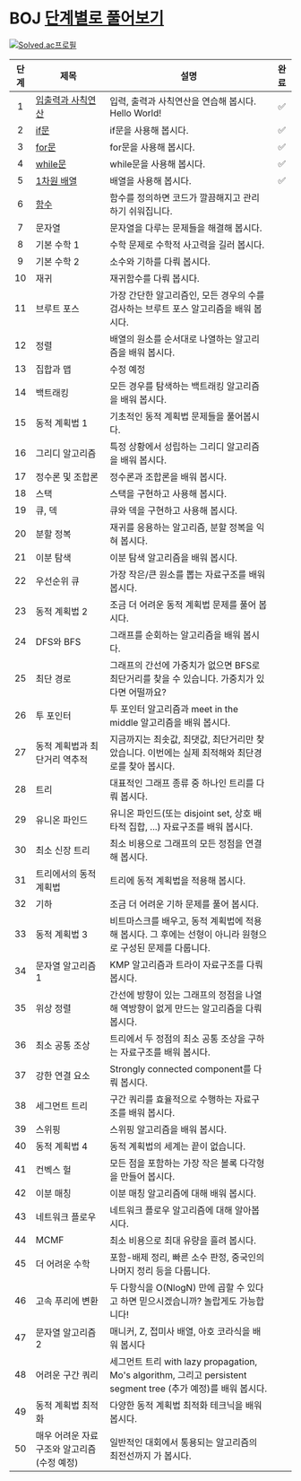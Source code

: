 # BOJ [단계별로 풀어보기](https://www.acmicpc.net/step)
[![Solved.ac프로필](http://mazassumnida.wtf/api/mini/generate_badge?boj=mudosaa)](https://solved.ac/mudosaa)

|단계|제목|설명|완료|
|:--:|----|---|:--:|
|1|[입출력과 사칙연산](https://www.acmicpc.net/step/1)|입력, 출력과 사칙연산을 연습해 봅시다. Hello World!|✅
|2|[if문](https://www.acmicpc.net/step/4)|if문을 사용해 봅시다.|✅
|3|[for문](https://www.acmicpc.net/step/3)|for문을 사용해 봅시다.|✅
|4|[while문](https://www.acmicpc.net/step/2)|while문을 사용해 봅시다.|✅
|5|[1차원 배열](https://www.acmicpc.net/step/6)|	배열을 사용해 봅시다.|✅
|6|[함수](https://www.acmicpc.net/step/5)|	함수를 정의하면 코드가 깔끔해지고 관리하기 쉬워집니다.|
|7|문자열|	문자열을 다루는 문제들을 해결해 봅시다.|
|8|기본 수학 1	|수학 문제로 수학적 사고력을 길러 봅시다.|
|9|기본 수학 2	|소수와 기하를 다뤄 봅시다.|
|10|재귀|	재귀함수를 다뤄 봅시다.|
|11|브루트 포스|	가장 간단한 알고리즘인, 모든 경우의 수를 검사하는 브루트 포스 알고리즘을 배워 봅시다.|
|12|정렬	|배열의 원소를 순서대로 나열하는 알고리즘을 배워 봅시다.|
|13|집합과 맵	|수정 예정|
|14|백트래킹	|모든 경우를 탐색하는 백트래킹 알고리즘을 배워 봅시다.|
|15|동적 계획법 1	|기초적인 동적 계획법 문제들을 풀어봅시다.|
|16|그리디 알고리즘|	특정 상황에서 성립하는 그리디 알고리즘을 배워 봅시다.|
|17|정수론 및 조합론|	정수론과 조합론을 배워 봅시다.|
|18|스택|	스택을 구현하고 사용해 봅시다.|
|19|큐, 덱	|큐와 덱을 구현하고 사용해 봅시다.|
|20|분할 정복|	재귀를 응용하는 알고리즘, 분할 정복을 익혀 봅시다.|
|21|이분 탐색	|이분 탐색 알고리즘을 배워 봅시다.|
|22|우선순위 큐	|가장 작은/큰 원소를 뽑는 자료구조를 배워 봅시다.|
|23|동적 계획법 2|	조금 더 어려운 동적 계획법 문제를 풀어 봅시다.|
|24|DFS와 BFS	|그래프를 순회하는 알고리즘을 배워 봅시다.|
|25|최단 경로	|그래프의 간선에 가중치가 없으면 BFS로 최단거리를 찾을 수 있습니다. 가중치가 있다면 어떨까요?|
|26|투 포인터	|투 포인터 알고리즘과 meet in the middle 알고리즘을 배워 봅시다.|
|27|동적 계획법과 최단거리 역추적|	지금까지는 최솟값, 최댓값, 최단거리만 찾았습니다. 이번에는 실제 최적해와 최단경로를 찾아 봅시다.|
|28|트리	|대표적인 그래프 종류 중 하나인 트리를 다뤄 봅시다.|
|29|유니온 파인드|	유니온 파인드(또는 disjoint set, 상호 배타적 집합, ...) 자료구조를 배워 봅시다.|
|30|최소 신장 트리|	최소 비용으로 그래프의 모든 정점을 연결해 봅시다.|
|31|트리에서의 동적 계획법|	트리에 동적 계획법을 적용해 봅시다.|
|32|기하	|조금 더 어려운 기하 문제를 풀어 봅시다.|
|33|동적 계획법 3	|비트마스크를 배우고, 동적 계획법에 적용해 봅시다. 그 후에는 선형이 아니라 원형으로 구성된 문제를 다룹니다.|
|34|문자열 알고리즘 1|	KMP 알고리즘과 트라이 자료구조를 다뤄 봅시다.|
|35|위상 정렬|	간선에 방향이 있는 그래프의 정점을 나열해 역방향이 없게 만드는 알고리즘을 다뤄 봅시다.|
|36|최소 공통 조상	|트리에서 두 정점의 최소 공통 조상을 구하는 자료구조를 배워 봅시다.|
|37|강한 연결 요소|	Strongly connected component를 다뤄 봅시다.|
|38|세그먼트 트리|	구간 쿼리를 효율적으로 수행하는 자료구조를 배워 봅시다.|
|39|스위핑	|스위핑 알고리즘을 배워 봅시다.|
|40|동적 계획법 4	|동적 계획법의 세계는 끝이 없습니다.|
|41|컨벡스 헐	|모든 점을 포함하는 가장 작은 볼록 다각형을 만들어 봅시다.|
|42|이분 매칭	|이분 매칭 알고리즘에 대해 배워 봅시다.|
|43|네트워크 플로우|	네트워크 플로우 알고리즘에 대해 알아봅시다.|
|44|MCMF|	최소 비용으로 최대 유량을 흘려 봅시다.|
|45|더 어려운 수학|	포함-배제 정리, 빠른 소수 판정, 중국인의 나머지 정리 등을 다룹니다.|
|46|고속 푸리에 변환|	두 다항식을 O(NlogN) 만에 곱할 수 있다고 하면 믿으시겠습니까? 놀랍게도 가능합니다!|
|47|문자열 알고리즘 2|	매니커, Z, 접미사 배열, 아호 코라식을 배워 봅시다|
|48|어려운 구간 쿼리|	세그먼트 트리 with lazy propagation, Mo's algorithm, 그리고 persistent segment tree (추가 예정)를 배워 봅시다.|
|49|동적 계획법 최적화	|다양한 동적 계획법 최적화 테크닉을 배워 봅시다.|
|50|매우 어려운 자료구조와 알고리즘 (수정 예정)|	일반적인 대회에서 통용되는 알고리즘의 최전선까지 가 봅시다.	|
